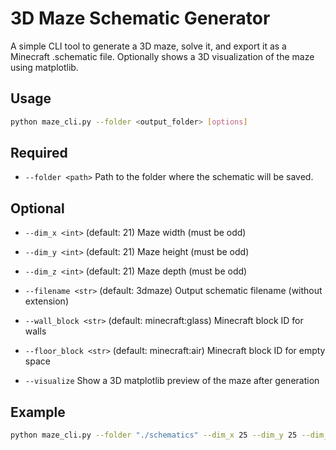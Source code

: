 # 3D Maze Schematic Generator
A simple CLI tool to generate a 3D maze, solve it, and export it as a Minecraft .schematic file. Optionally shows a 3D visualization of the maze using matplotlib.

## Usage
```bash
python maze_cli.py --folder <output_folder> [options]
```

## Required

* `--folder <path>`
Path to the folder where the schematic will be saved.

## Optional
* `--dim_x <int>` (default: 21)
Maze width (must be odd)

* `--dim_y <int>` (default: 21)
Maze height (must be odd)

* `--dim_z <int>` (default: 21)
Maze depth (must be odd)

* `--filename <str>` (default: 3dmaze)
Output schematic filename (without extension)

* `--wall_block <str>` (default: minecraft:glass)
Minecraft block ID for walls

* `--floor_block <str>` (default: minecraft:air)
Minecraft block ID for empty space

* `--visualize`
Show a 3D matplotlib preview of the maze after generation

## Example
```bash
python maze_cli.py --folder "./schematics" --dim_x 25 --dim_y 25 --dim_z 25 --filename my_maze --visualize
```